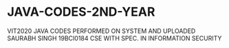 # JAVA-CODES-2ND-YEAR
VIT2020 JAVA CODES PERFORMED ON SYSTEM AND UPLOADED
SAURABH SINGH
19BCI0184
CSE WITH SPEC. IN INFORMATION SECURITY
